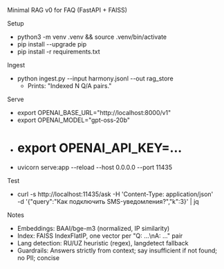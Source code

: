 Minimal RAG v0 for FAQ (FastAPI + FAISS)

Setup
- python3 -m venv .venv && source .venv/bin/activate
- pip install --upgrade pip
- pip install -r requirements.txt

Ingest
- python ingest.py --input harmony.jsonl --out rag_store
  - Prints: "Indexed N Q/A pairs."

Serve
- export OPENAI_BASE_URL="http://localhost:8000/v1"
- export OPENAI_MODEL="gpt-oss-20b"
- # export OPENAI_API_KEY=...
- uvicorn serve:app --reload --host 0.0.0.0 --port 11435

Test
- curl -s http://localhost:11435/ask -H 'Content-Type: application/json' \
  -d '{"query":"Как подключить SMS-уведомления?","k":3}' | jq

Notes
- Embeddings: BAAI/bge-m3 (normalized, IP similarity)
- Index: FAISS IndexFlatIP, one vector per "Q: ...\nA: ..." pair
- Lang detection: RU/UZ heuristic (regex), langdetect fallback
- Guardrails: Answers strictly from context; say insufficient if not found; no PII; concise
